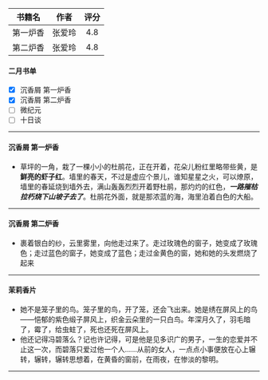 | 书籍名 | 作者 | 评分 |
| :--: | :--: | :--: |
| 第一炉香 | 张爱玲 | 4.8 |
| 第二炉香 | 张爱玲 | 4.8 |

#### 二月书单
- [x] 沉香屑 第一炉香
- [x] 沉香屑 第二炉香
- [ ] 微纪元
- [ ] 十日谈 
***

#### 沉香屑 第一炉香
+ 草坪的一角，栽了一棵小小的杜鹃花，正在开着，花朵儿粉红里略带些黄，是**鲜亮的虾子红**。墙里的春天，不过是虚应个景儿，谁知星星之火，可以燎原，墙里的春延烧到墙外去，满山轰轰烈烈开着野杜鹃，那灼灼的红色，***一路摧枯拉朽烧下山坡子去了***。杜鹃花外面，就是那浓蓝的海，海里泊着白色的大船。
***

#### 沉香屑 第二炉香
+ 裹着银白的纱，云里雾里，向他走过来了。走过玫瑰色的窗子，她变成了玫瑰色；走过蓝色的窗子，她变成了蓝色；走过金黄色的窗，她和她的头发燃烧了起来
***

#### 茉莉香片
+ 她不是笼子里的鸟。笼子里的鸟，开了笼，还会飞出来。她是绣在屏风上的鸟——悒郁的紫色缎子屏风上，织金云朵里的一只白鸟。年深月久了，羽毛暗了，霉了，给虫蛀了，死也还死在屏风上。
+ 他还记得冯碧落么？记也许记得，可是他是见多识广的男子，一生的恋爱并不止这一次，而碧落只爱过他一个人……从前的女人，一点点小事便放在心上辗转，辗转，辗转思想着，在黄昏的窗前，在雨夜，在惨淡的黎明。
***



